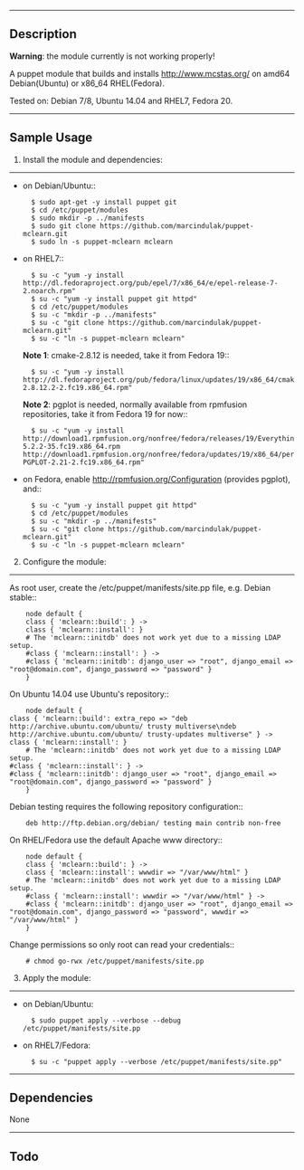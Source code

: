 -----------
Description
-----------

**Warning**: the module currently is not working properly!

A puppet module that builds and installs
http://www.mcstas.org/ on amd64 Debian(Ubuntu) or x86_64 RHEL(Fedora).

Tested on: Debian 7/8, Ubuntu 14.04 and RHEL7, Fedora 20.

------------
Sample Usage
------------

1. Install the module and dependencies:
---------------------------------------

* on Debian/Ubuntu::

        $ sudo apt-get -y install puppet git
        $ cd /etc/puppet/modules
        $ sudo mkdir -p ../manifests
        $ sudo git clone https://github.com/marcindulak/puppet-mclearn.git
        $ sudo ln -s puppet-mclearn mclearn

* on RHEL7::

        $ su -c "yum -y install http://dl.fedoraproject.org/pub/epel/7/x86_64/e/epel-release-7-2.noarch.rpm"
        $ su -c "yum -y install puppet git httpd"
        $ cd /etc/puppet/modules
        $ su -c "mkdir -p ../manifests"
        $ su -c "git clone https://github.com/marcindulak/puppet-mclearn.git"
        $ su -c "ln -s puppet-mclearn mclearn"

  **Note 1**: cmake-2.8.12 is needed, take it from Fedora 19::

        $ su -c "yum -y install http://dl.fedoraproject.org/pub/fedora/linux/updates/19/x86_64/cmake-2.8.12.2-2.fc19.x86_64.rpm"

  **Note 2**: pgplot is needed, normally available from rpmfusion repositories, take it from Fedora 19 for now::

        $ su -c "yum -y install http://download1.rpmfusion.org/nonfree/fedora/releases/19/Everything/x86_64/os/pgplot-5.2.2-35.fc19.x86_64.rpm http://download1.rpmfusion.org/nonfree/fedora/updates/19/x86_64/perl-PGPLOT-2.21-2.fc19.x86_64.rpm"

* on Fedora, enable http://rpmfusion.org/Configuration (provides pgplot), and::

        $ su -c "yum -y install puppet git httpd"
        $ cd /etc/puppet/modules
        $ su -c "mkdir -p ../manifests"
        $ su -c "git clone https://github.com/marcindulak/puppet-mclearn.git"
        $ su -c "ln -s puppet-mclearn mclearn"


2. Configure the module:
-------------------------------------------------------------------------

As root user, create the /etc/puppet/manifests/site.pp file, e.g. Debian stable::

        node default {
        class { 'mclearn::build': } ->
        class { 'mclearn::install': }
        # The 'mclearn::initdb' does not work yet due to a missing LDAP setup.
        #class { 'mclearn::install': } ->
        #class { 'mclearn::initdb': django_user => "root", django_email => "root@domain.com", django_password => "password" }
        }

On Ubuntu 14.04 use Ubuntu's repository::

        node default {
	class { 'mclearn::build': extra_repo => "deb http://archive.ubuntu.com/ubuntu/ trusty multiverse\ndeb http://archive.ubuntu.com/ubuntu/ trusty-updates multiverse" } ->
	class { 'mclearn::install': }
        # The 'mclearn::initdb' does not work yet due to a missing LDAP setup.
	#class { 'mclearn::install': } ->
	#class { 'mclearn::initdb': django_user => "root", django_email => "root@domain.com", django_password => "password" }
        }

Debian testing requires the following repository configuration::

        deb http://ftp.debian.org/debian/ testing main contrib non-free

On RHEL/Fedora use the default Apache www directory::

        node default {
        class { 'mclearn::build': } ->
        class { 'mclearn::install': wwwdir => "/var/www/html" }
        # The 'mclearn::initdb' does not work yet due to a missing LDAP setup.
        #class { 'mclearn::install': wwwdir => "/var/www/html" } ->
        #class { 'mclearn::initdb': django_user => "root", django_email => "root@domain.com", django_password => "password", wwwdir => "/var/www/html" }
        }

Change permissions so only root can read your credentials::

        # chmod go-rwx /etc/puppet/manifests/site.pp


3. Apply the module:
--------------------

* on Debian/Ubuntu:

        $ sudo puppet apply --verbose --debug /etc/puppet/manifests/site.pp

* on RHEL7/Fedora:

        $ su -c "puppet apply --verbose /etc/puppet/manifests/site.pp"


------------
Dependencies
------------

None


----
Todo
----
